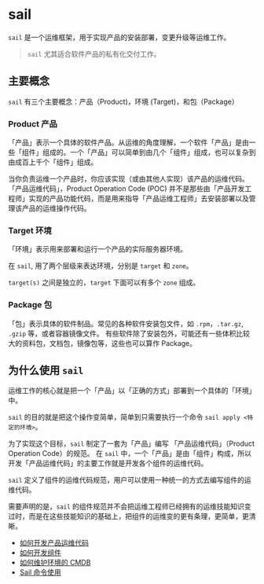 # sail

`sail` 是一个运维框架，用于实现产品的安装部署，变更升级等运维工作。

> `sail` 尤其适合软件产品的私有化交付工作。

## 主要概念

`sail` 有三个主要概念：产品（Product)，环境 (Target)，和包（Package）

### Product 产品

「产品」表示一个具体的软件产品。从运维的角度理解，一个软件「产品」是由一些「组件」组成的。一个「产品」可以简单到由几个「组件」组成，也可以复杂到由成百上千个「组件」组成。

当你负责运维一个产品时，你应该实现（或由其他人实现）该产品的运维代码。「产品运维代码」，Product Operation Code (POC) 并不是那些由「产品开发工程师」实现的产品功能代码，而是用来指导「产品运维工程师」去安装部署以及管理该产品的运维操作代码。

### Target 环境

「环境」表示用来部署和运行一个产品的实际服务器环境。

在 `sail`, 用了两个层级来表达环境，分别是 `target` 和 `zone`。

`target(s)` 之间是独立的，`target` 下面可以有多个 `zone` 组成。

### Package 包

「包」表示具体的软件制品。常见的各种软件安装包文件，如 `.rpm`，`.tar.gz`, `.gzip` 等，或者容器镜像文件。
有些软件除了安装包外，可能还有一些体积比较大的资料包，文档包，镜像包等，这些也可以算作 Package。

## 为什么使用 `sail`

运维工作的核心就是把一个「产品」以「正确的方式」部署到一个具体的「环境」中。

`sail` 的目的就是把这个操作变简单，简单到只需要执行一个命令 `sail apply <特定的环境>`。

为了实现这个目标，`sail` 制定了一套为「产品」编写 「产品运维代码」（Product Operation Code）的规范。
在 `sail` 中，一个「产品」是由「组件」构成，所以开发「产品运维代码」的主要工作就是开发各个组件的运维代码。

`sail` 定义了组件的运维代码规范，用户可以使用一种统一的方式去编写组件的运维代码。

需要声明的是，`sail` 的组件规范并不会把运维工程师已经拥有的运维技能知识变过时，而是在这些技能知识的基础上，把组件的运维变的更有条理，更简单，更清晰。

- [如何开发产品运维代码](./product.md)
- [如何开发组件](./component.md)
- [如何维护环境的 CMDB](./cmdb.md)
- [Sail 命令使用](./sail-commands.md)
